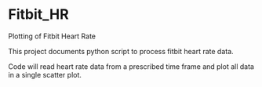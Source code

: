 # Fitbit_HR
Plotting of Fitbit Heart Rate

This project documents python script to process fitbit heart rate data.

Code will read heart rate data from a prescribed time frame and plot all data in a single scatter plot.
